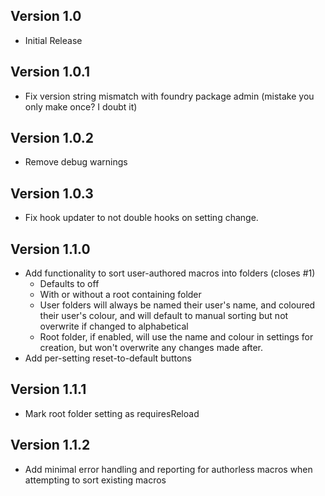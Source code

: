 ## Version 1.0
- Initial Release

## Version 1.0.1
- Fix version string mismatch with foundry package admin (mistake you only make once? I doubt it)

## Version 1.0.2
- Remove debug warnings

## Version 1.0.3
- Fix hook updater to not double hooks on setting change.

## Version 1.1.0
- Add functionality to sort user-authored macros into folders (closes #1)
  - Defaults to off
  - With or without a root containing folder
  - User folders will always be named their user's name, and coloured their user's colour, and will default to manual sorting but not overwrite if changed to alphabetical
  - Root folder, if enabled, will use the name and colour in settings for creation, but won't overwrite any changes made after.
- Add per-setting reset-to-default buttons

## Version 1.1.1
- Mark root folder setting as requiresReload

## Version 1.1.2
- Add minimal error handling and reporting for authorless macros when attempting to sort existing macros